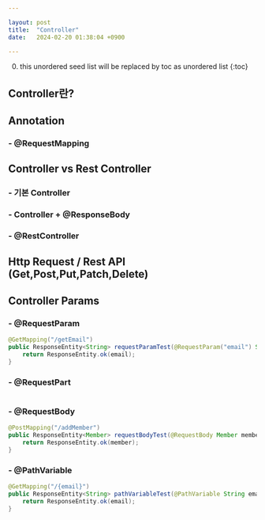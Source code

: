```yaml
---

layout: post
title:  "Controller"
date:   2024-02-20 01:38:04 +0900

---
```


0. this unordered seed list will be replaced by toc as unordered list
{:toc}

## Controller란?

## Annotation
### - @RequestMapping


## Controller vs Rest Controller
### - 기본 Controller
### - Controller + @ResponseBody
### - @RestController

## Http Request / Rest API (Get,Post,Put,Patch,Delete)


## Controller Params
### - @RequestParam
~~~java
@GetMapping("/getEmail")
public ResponseEntity<String> requestParamTest(@RequestParam("email") String email){
    return ResponseEntity.ok(email);
}
~~~
### - @RequestPart
~~~java

~~~
### - @RequestBody
~~~java
@PostMapping("/addMember")
public ResponseEntity<Member> requestBodyTest(@RequestBody Member member){
    return ResponseEntity.ok(member);
}
~~~
### - @PathVariable
~~~java
@GetMapping("/{email}")
public ResponseEntity<String> pathVariableTest(@PathVariable String email){
    return ResponseEntity.ok(email);
}
~~~





